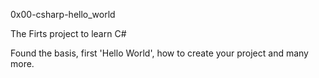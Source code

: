 0x00-csharp-hello_world

The Firts project to learn C#

Found the basis, first 'Hello World', how to create your project  and many more.


